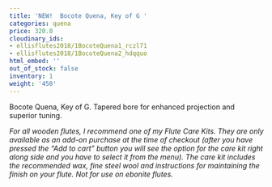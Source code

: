 ```yaml
---
title: 'NEW!  Bocote Quena, Key of G '
categories: quena
price: 320.0
cloudinary_ids:
- ellisflutes2018/1BocoteQuena1_rczl71
- ellisflutes2018/1BocoteQuena2_hdqquo
html_embed: ''
out_of_stock: false
inventory: 1
weight: '450'
---
```


Bocote Quena, Key of G. Tapered bore for enhanced projection and superior tuning.  

*For all wooden flutes, I recommend one of my Flute Care Kits.  They are only available as an add-on purchase at the time of checkout (after you have pressed the “Add to cart” button you will see the option for the care kit right along side and you have to select it from the menu). The care kit includes the recommended wax, fine steel wool and instructions for maintaining the finish on your flute.  Not for use on ebonite flutes.*